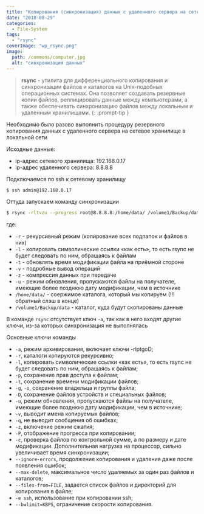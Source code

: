 ```yaml
---
title: "Копирования (синхронизация) данных с удаленного сервера на сетевое хранилище (NAS)"
date: "2018-08-29"
categories: 
  - File-System
tags: 
  - "rsync"
coverImage: "wp_rsync.png"
image:
  path: /commons/computer.jpg
  alt: "синхронизация данных"
---
```


> **rsync** - утилита для дифференциального копирования и синхронизации файлов и каталогов на Unix-подобных операционных системах. Она позволяет создавать резервные копии файлов, реплицировать данные между компьютерами, а также обеспечивать синхронизацию файлов между локальным и удаленным хранилищами.
{: .prompt-tip }

Необходимо было разово выполнить процедуру резервного копирования данных с удаленного сервера на сетевое хранилище в локальной сети

Исходные данные:

- ip-адрес сетевого хранилища: 192.168.0.17
- ip-адрес удаленного сервера: 8.8.8.8

Подключаемся по ssh к сетевому хранилищу

```sh
$ ssh admin@192.168.0.17
```

Оттуда запускаем команду синхронизации

```sh
$ rsync -rltvzu --progress root@8.8.8.8:/home/data/ /volume1/Backup/data
```

где:
- `-r` - рекурсивный режим (копирование всех подпапок и файлов в них)
- `-l` - копировать символические ссылки «как есть», то есть rsync не будет следовать по ним, обращаясь к файлам
- `-t` - обновлять время модификации файла на приёмной стороне
- `-v` - подробные вывод операций
- `-z` - компрессия данных при передаче
- `-u` - режим обновления, пропускаются файлы на получателе, имеющие более позднюю дату модификации, чем в источнике
- `/home/data/` - соержимое каталога, который мы копируем (!!! обратный слэш в конце)
- `/volume1/Backup/data` - каталог, куда будут скопированы данные

В команде `rsync` отсутствует ключ `-a`, так как в него входят другие ключи, из-за которых синхронизация не выполнялась

Основные ключи команды

- `-a`, режим архивирования, включает ключи -rlptgoD;
- `-r`, каталоги копируются рекурсивно;
- `-l`, копировать символические ссылки «как есть», то есть rsync не будет следовать по ним, обращаясь к файлам;
- `-p`, сохранение прав доступа к файлам;
- `-t`, сохранение времени модификации файлов;
- `-g`, `-o`, сохранение владельца и группы файла;
- `-D`, сохранение файлов устройств и специальных файлов;
- `-u`, режим обновления, пропускаются файлы на получателе, имеющие более позднюю дату модификации, чем в источнике;
- `-v`, выводит имена копируемых файлов;
- `-q`, не выводит сообщения об ошибках;
- `-z`, включение режим сжатия;
- `-P`, отображение прогресса при копировании;
- `-с`, проверка файлов по контрольной сумме, а по размеру и дате модификации. Дополнительная нагрузка на процессор, сильно увеличивает время синхронизации;
- `--ignore-errors`, продолжение копирования и удаления даже после появления ошибок;
- `--max-delete`, максимальное число удаляемых за один раз файлов и каталогов;
- `--files-from=FILE`, задается список файлов и директорий для копирования в файле;
- `-e ssh`, использование при копировании ssh;
- `--bwlimit=KBPS`, ограничение скорости копирования.
